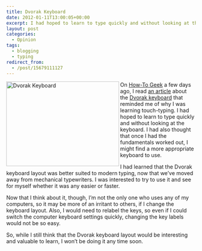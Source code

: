 ```yaml
---
title: Dvorak Keyboard
date: 2012-01-11T13:00:05+00:00
excerpt: I had hoped to learn to type quickly and without looking at the keyboard. I had also thought that once I had the fundamentals worked out, I might find a more appropriate keyboard to use.
layout: post
categories:
  - Opinion
tags:
  - blogging
  - typing
redirect_from:
  - /post/15679111127
---
```

<img src="http://dl.dropbox.com/u/8133385/images/rsz_dvorak-keyboard.jpg" alt="Dvorak Keyboard" width="300" height="225" align="left" />On [How-To Geek](http://www.howtogeek.com/ "How-To Geek") a few days ago, I read [an article](http://www.howtogeek.com/trivia/which-keyboard-layout-is-faster-than-the-standard-qwerty-configuration/ "Which Keyboard Layout Is Faster Than The QWERTY Configuration?") about the [Dvorak keyboard](http://en.wikipedia.org/wiki/Dvorak_Simplified_Keyboard "Dvorak Simplified Keyboard") that reminded me of why I was learning touch-typing. I had hoped to learn to type quickly and without looking at the keyboard. I had also thought that once I had the fundamentals worked out, I might find a more appropriate keyboard to use.

I had learned that the Dvorak keyboard layout was better suited to modern typing, now that we’ve moved away from mechanical typewriters. I was interested to try to use it and see for myself whether it was any easier or faster.

Now that I think about it, though, I’m not the only one who uses any of my computers, so it may be more of an irritant to others, if I change the keyboard layout. Also, I would need to relabel the keys, so even if I could switch the computer keyboard settings quickly, changing the key labels would not be so easy.

So, while I still think that the Dvorak keyboard layout would be interesting and valuable to learn, I won’t be doing it any time soon.